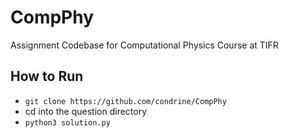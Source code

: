 # CompPhy
Assignment Codebase for Computational Physics Course at TIFR

## How to Run
* ```git clone https://github.com/condrine/CompPhy```
* cd into the question directory
* ```python3 solution.py```
